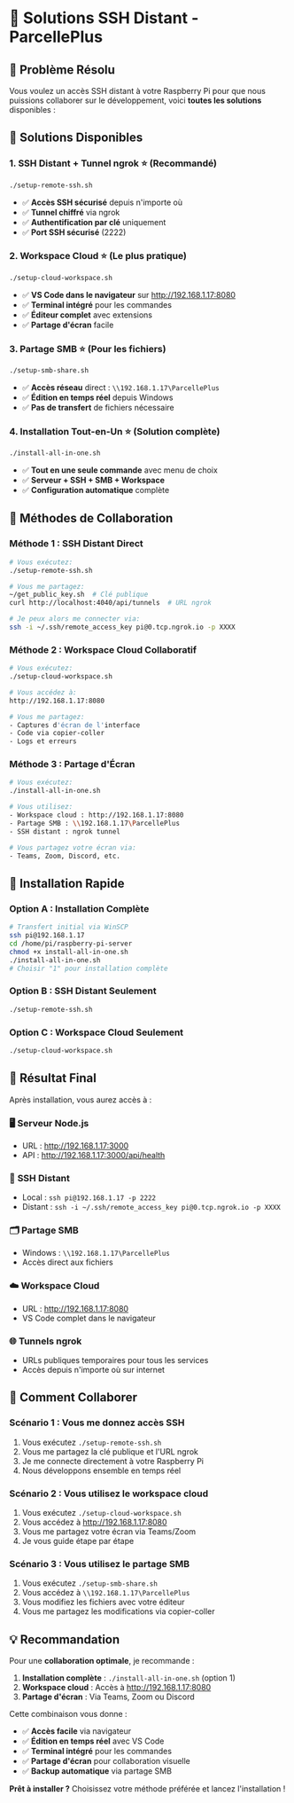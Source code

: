 # 🔐 Solutions SSH Distant - ParcellePlus

## 🎯 Problème Résolu

Vous voulez un accès SSH distant à votre Raspberry Pi pour que nous puissions collaborer sur le développement, voici **toutes les solutions** disponibles :

## 🚀 Solutions Disponibles

### 1. **SSH Distant + Tunnel ngrok** ⭐ (Recommandé)
```bash
./setup-remote-ssh.sh
```
- ✅ **Accès SSH sécurisé** depuis n'importe où
- ✅ **Tunnel chiffré** via ngrok
- ✅ **Authentification par clé** uniquement
- ✅ **Port SSH sécurisé** (2222)

### 2. **Workspace Cloud** ⭐ (Le plus pratique)
```bash
./setup-cloud-workspace.sh
```
- ✅ **VS Code dans le navigateur** sur http://192.168.1.17:8080
- ✅ **Terminal intégré** pour les commandes
- ✅ **Éditeur complet** avec extensions
- ✅ **Partage d'écran** facile

### 3. **Partage SMB** ⭐ (Pour les fichiers)
```bash
./setup-smb-share.sh
```
- ✅ **Accès réseau** direct : `\\192.168.1.17\ParcellePlus`
- ✅ **Édition en temps réel** depuis Windows
- ✅ **Pas de transfert** de fichiers nécessaire

### 4. **Installation Tout-en-Un** ⭐ (Solution complète)
```bash
./install-all-in-one.sh
```
- ✅ **Tout en une seule commande** avec menu de choix
- ✅ **Serveur + SSH + SMB + Workspace**
- ✅ **Configuration automatique** complète

## 🎯 Méthodes de Collaboration

### **Méthode 1 : SSH Distant Direct**
```bash
# Vous exécutez:
./setup-remote-ssh.sh

# Vous me partagez:
~/get_public_key.sh  # Clé publique
curl http://localhost:4040/api/tunnels  # URL ngrok

# Je peux alors me connecter via:
ssh -i ~/.ssh/remote_access_key pi@0.tcp.ngrok.io -p XXXX
```

### **Méthode 2 : Workspace Cloud Collaboratif**
```bash
# Vous exécutez:
./setup-cloud-workspace.sh

# Vous accédez à:
http://192.168.1.17:8080

# Vous me partagez:
- Captures d'écran de l'interface
- Code via copier-coller
- Logs et erreurs
```

### **Méthode 3 : Partage d'Écran**
```bash
# Vous exécutez:
./install-all-in-one.sh

# Vous utilisez:
- Workspace cloud : http://192.168.1.17:8080
- Partage SMB : \\192.168.1.17\ParcellePlus
- SSH distant : ngrok tunnel

# Vous partagez votre écran via:
- Teams, Zoom, Discord, etc.
```

## 🔧 Installation Rapide

### **Option A : Installation Complète**
```bash
# Transfert initial via WinSCP
ssh pi@192.168.1.17
cd /home/pi/raspberry-pi-server
chmod +x install-all-in-one.sh
./install-all-in-one.sh
# Choisir "1" pour installation complète
```

### **Option B : SSH Distant Seulement**
```bash
./setup-remote-ssh.sh
```

### **Option C : Workspace Cloud Seulement**
```bash
./setup-cloud-workspace.sh
```

## 🎉 Résultat Final

Après installation, vous aurez accès à :

### 🖥️ **Serveur Node.js**
- URL : http://192.168.1.17:3000
- API : http://192.168.1.17:3000/api/health

### 🔐 **SSH Distant**
- Local : `ssh pi@192.168.1.17 -p 2222`
- Distant : `ssh -i ~/.ssh/remote_access_key pi@0.tcp.ngrok.io -p XXXX`

### 🗂️ **Partage SMB**
- Windows : `\\192.168.1.17\ParcellePlus`
- Accès direct aux fichiers

### ☁️ **Workspace Cloud**
- URL : http://192.168.1.17:8080
- VS Code complet dans le navigateur

### 🌐 **Tunnels ngrok**
- URLs publiques temporaires pour tous les services
- Accès depuis n'importe où sur internet

## 🤝 Comment Collaborer

### **Scénario 1 : Vous me donnez accès SSH**
1. Vous exécutez `./setup-remote-ssh.sh`
2. Vous me partagez la clé publique et l'URL ngrok
3. Je me connecte directement à votre Raspberry Pi
4. Nous développons ensemble en temps réel

### **Scénario 2 : Vous utilisez le workspace cloud**
1. Vous exécutez `./setup-cloud-workspace.sh`
2. Vous accédez à http://192.168.1.17:8080
3. Vous me partagez votre écran via Teams/Zoom
4. Je vous guide étape par étape

### **Scénario 3 : Vous utilisez le partage SMB**
1. Vous exécutez `./setup-smb-share.sh`
2. Vous accédez à `\\192.168.1.17\ParcellePlus`
3. Vous modifiez les fichiers avec votre éditeur
4. Vous me partagez les modifications via copier-coller

## 💡 Recommandation

Pour une **collaboration optimale**, je recommande :

1. **Installation complète** : `./install-all-in-one.sh` (option 1)
2. **Workspace cloud** : Accès à http://192.168.1.17:8080
3. **Partage d'écran** : Via Teams, Zoom ou Discord

Cette combinaison vous donne :
- ✅ **Accès facile** via navigateur
- ✅ **Édition en temps réel** avec VS Code
- ✅ **Terminal intégré** pour les commandes
- ✅ **Partage d'écran** pour collaboration visuelle
- ✅ **Backup automatique** via partage SMB

**Prêt à installer ?** Choisissez votre méthode préférée et lancez l'installation ! 